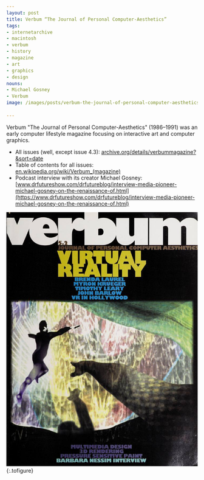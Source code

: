 ```yaml
---
layout: post
title: Verbum “The Journal of Personal Computer-Aesthetics”
tags:
- internetarchive
- macintosh
- verbum
- history
- magazine
- art
- graphics
- design
nouns:
- Michael Gosney
- Verbum
image: /images/posts/verbum-the-journal-of-personal-computer-aesthetics.jpg

---
```

Verbum "The Journal of Personal Computer-Aesthetics" (1986–1991) was an early computer lifestyle magazine focusing on interactive art and computer graphics.

* All issues (well, except issue 4.3): [archive.org/details/verbummagazine?&sort=date](https://archive.org/details/verbummagazine?&sort=date)
* Table of contents for all issues: [en.wikipedia.org/wiki/Verbum_(magazine)](https://en.wikipedia.org/wiki/Verbum_(magazine))
* Podcast interview with its creator Michael Gosney: [www.drfutureshow.com/drfutureblog/interview-media-pioneer-michael-gosney-on-the-renaissance-of.html](https://www.drfutureshow.com/drfutureblog/interview-media-pioneer-michael-gosney-on-the-renaissance-of.html)

![Verbum issue 5.2 front cover](/images/posts/verbum-the-journal-of-personal-computer-aesthetics.jpg "Verbum issue 5.2 front cover")
{:.tofigure}
